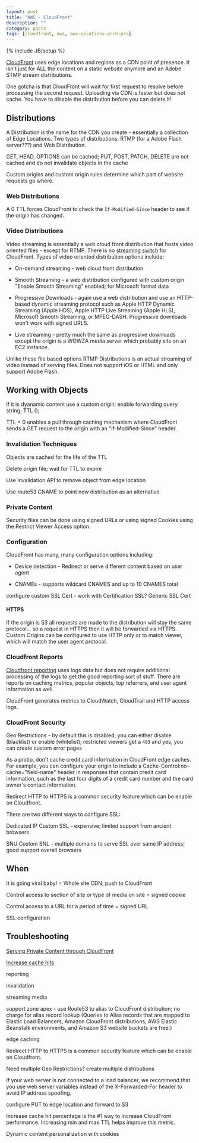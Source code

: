 ```yaml
---
layout: post
title: "AWS - CloudFront"
description: ""
category: posts
tags: [cloudfront, aws, aws-solutions-arch-pro]
---
```

{% include JB/setup %}

[CloudFront](http://docs.aws.amazon.com/AmazonCloudFront/latest/DeveloperGuide/Introduction.html) uses edge locations and regions as a CDN point of presence. It isn't just for ALL the content on a static website anymore and an Adobe STMP stream distributions. 

One gotcha is that CloudFront will wait for first request to resolve before processing the second request.  Uploading via CDN is faster but does not cache. You have to disable the distribution before you can delete it!

## Distributions

A Distribution is the name for the CDN you create - essentially a collection of Edge Locations. Two types of distributions: RTMP (for a Adobe Flash server???) and Web Distribution.

GET, HEAD, OPTIONS can be cached; PUT, POST, PATCH, DELETE are not cached and do not invalidate objects in the cache

Custom origins and custom origin rules determine which part of website requests go where.

### Web Distributions

A 0 TTL forces CloudFront to check the `If-Modified-Since` header to see if the origin has changed.

### Video Distributions

Video streaming is essentially a web cloud front distribution that hosts video oriented files - except for RTMP. There is no [streaming switch](http://docs.aws.amazon.com/AmazonCloudFront/latest/DeveloperGuide/cache-hit-ratio.html#cache-hit-ratio-http-streaming) for CloudFront. Types of video oriented distribution options include:

- On-demand streaming - web cloud front distribution

- Smooth Streaming - a web distribution configured with custom origin "Enable Smooth Streaming" enabled; for Microsoft format data

- Progressive Downloads - again use a web distribution and use an HTTP-based dynamic streaming protocol such as Apple HTTP Dynamic Streaming (Apple HDS), Apple HTTP Live Streaming (Apple HLS), Microsoft Smooth Streaming, or MPEG-DASH.  Progressive downloads won't work with signed URLS.

- Live streaming - pretty much the same as progressive downloads except the origin is a WOWZA media server which probably sits on an EC2 instance.

Unlike these file based options RTMP Distributions is an actual streaming of video instead of serving files. Does not support iOS or HTML and only support Adobe Flash.

## Working with Objects

If it is dyanamic content use a custom origin; enable forwarding query string; TTL 0; 

TTL = 0 enables a pull through caching mechanism where CloudFront sends a GET request to the origin with an "If-Modified-Since" header.

### Invalidation Techniques

Objects are cached for the life of the TTL

Delete origin file; wait for TTL to expire

Use Invalidation API to remove object from edge location

Use route53 CNAME to point new distribution as an alternative

### Private Content

Security files can be done using signed URLs or using signed Cookies using the Restrict Viewer Access option.

### Configuration 

CloudFront has many, many configuration options including:

* Device detection - Redirect or serve different content based on user agent

* CNAMEs - supports wildcard CNAMES and up to 10 CNAMES total

configure custom SSL Cert - work with Certification SSL?
Generic SSL Cert

#### HTTPS

If the origin is S3 all requests are made to the distribution will stay the same protocol... so a request in HTTPS then it will be forwarded via HTTPS. Custom Origins can be configured to use HTTP only or to match viewer, which will match the user agent protocol.

### Cloudfront Reports

[Cloudfront reporting](http://docs.aws.amazon.com/AmazonCloudFront/latest/DeveloperGuide/reports.html) uses logs data but does not require additional processing of the logs to get the good reporting sort of stuff. There are reports on caching metrics, popular objects, top referrers, and user agent information as well. 

CloudFront generates metrics to CloudWatch, CloudTrail and HTTP access logs. 

### CloudFront Security

Geo Restrictions - by default this is disabled; you can either disable (blacklist) or enable (whitelist); restricted viewers get a `403` and yes, you can create custom error pages

As a protip, don't cache credit card information in CloudFront edge caches. For example, you can configure your origin to include a Cache-Control:no-cache="field-name" header in responses that contain credit card information, such as the last four digits of a credit card number and the card owner's contact information.

Redirect HTTP to HTTPS is a common security feature which can be enable on Cloudfront.

There are two different ways to configure SSL:

Dedicated IP Custom SSL - expensive; limited support from ancient browsers

SNU Custom SNL - multiple domains to serve SSL over same IP address; good support overall browsers

## When

It is going viral baby! = Whole site CDN; push to CloudFront

Control access to section of site or type of media on site = signed cookie

Control access to a URL for a period of time = signed URL

SSL configuration

## Troubleshooting

[Serving Private Content through CloudFront](http://docs.aws.amazon.com/AmazonCloudFront/latest/DeveloperGuide/PrivateContent.html)

[Increase cache hits](http://docs.aws.amazon.com/AmazonCloudFront/latest/DeveloperGuide/cache-hit-ratio.html)

reporting

invalidation

streaming media

support zone apex - use Route53 to alias to CloudFront distribution; no charge for alias record lookup (Queries to Alias records that are mapped to Elastic Load Balancers, Amazon CloudFront distributions, AWS Elastic Beanstalk environments, and Amazon S3 website buckets are free.)

edge caching

Redirect HTTP to HTTPS is a common security feature which can be enable on Cloudfront.

Need multiple Geo Restrictions? create multiple distributions

If your web server is not connected to a load balancer, we recommend that you use web server variables instead of the X-Forwarded-For header to avoid IP address spoofing.

configure PUT to edge location and forward to S3

Increase cache hit percentage is the #1 way to increase CloudFront performance. Increasing min and max TTL helps improve this metric.

Dynamic content personalization with cookies

